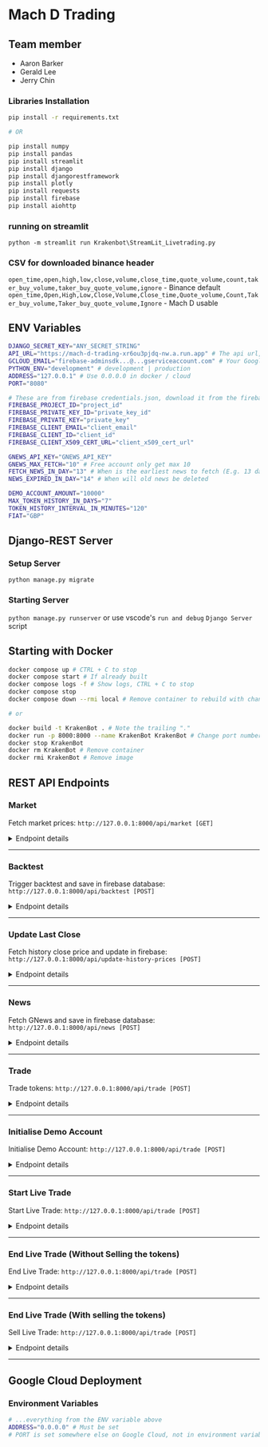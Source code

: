 # Mach D Trading
## Team member
- Aaron Barker
- Gerald Lee
- Jerry Chin

### Libraries Installation
```bash
pip install -r requirements.txt

# OR

pip install numpy
pip install pandas
pip install streamlit
pip install django
pip install djangorestframework
pip install plotly
pip install requests
pip install firebase
pip install aiohttp
```

### running on streamlit
`python -m streamlit run Krakenbot\StreamLit_Livetrading.py`

### CSV for downloaded binance header
`open_time,open,high,low,close,volume,close_time,quote_volume,count,taker_buy_volume,taker_buy_quote_volume,ignore` - Binance default
`open_time,Open,High,Low,Close,Volume,Close_time,Quote_volume,Count,Taker_buy_volume,Taker_buy_quote_volume,Ignore` - Mach D usable

## ENV Variables
```bash
DJANGO_SECRET_KEY="ANY_SECRET_STRING"
API_URL="https://mach-d-trading-xr6ou3pjdq-nw.a.run.app" # The api url, for Google scheduler authentication
GCLOUD_EMAIL="firebase-adminsdk...@...gserviceaccount.com" # Your Google scheduler's service account email
PYTHON_ENV="development" # development | production
ADDRESS="127.0.0.1" # Use 0.0.0.0 in docker / cloud
PORT="8080"

# These are from firebase credentials.json, download it from the firebase project and copy down
FIREBASE_PROJECT_ID="project_id"
FIREBASE_PRIVATE_KEY_ID="private_key_id"
FIREBASE_PRIVATE_KEY="private_key"
FIREBASE_CLIENT_EMAIL="client_email"
FIREBASE_CLIENT_ID="client_id"
FIREBASE_CLIENT_X509_CERT_URL="client_x509_cert_url"

GNEWS_API_KEY="GNEWS_API_KEY"
GNEWS_MAX_FETCH="10" # Free account only get max 10
FETCH_NEWS_IN_DAY="13" # When is the earliest news to fetch (E.g. 13 days before)
NEWS_EXPIRED_IN_DAY="14" # When will old news be deleted

DEMO_ACCOUNT_AMOUNT="10000"
MAX_TOKEN_HISTORY_IN_DAYS="7"
TOKEN_HISTORY_INTERVAL_IN_MINUTES="120"
FIAT="GBP"
```

## Django-REST Server
### Setup Server
`python manage.py migrate`

### Starting Server
`python manage.py runserver` or use vscode's `run and debug` `Django Server` script

## Starting with Docker
```bash
docker compose up # CTRL + C to stop
docker compose start # If already built
docker compose logs -f # Show logs, CTRL + C to stop
docker compose stop
docker compose down --rmi local # Remove container to rebuild with changes

# or

docker build -t KrakenBot . # Note the trailing "."
docker run -p 8000:8000 --name KrakenBot KrakenBot # Change port number [8000:8000] if needed
docker stop KrakenBot
docker rm KrakenBot # Remove container
docker rmi KrakenBot # Remove image
```

## REST API Endpoints

### Market

Fetch market prices: `http://127.0.0.1:8000/api/market [GET]`

<details>
<summary>
Endpoint details
</summary>

```
URL: http://127.0.0.1:8000/api/market
Query: convert_from, convert_to, exclude
Response:
[
  {
    "token": string,
    "price": number
  },
  ...
]
```

#### Example
```
Request: http://127.0.0.1:8000/api/market?convert_from=eth&convert_to=btc
Response:
[
  {
    "token": "BTC",
    "price": "0.055080"
  }
]
```
</details>

<hr/>

### Backtest

Trigger backtest and save in firebase database: `http://127.0.0.1:8000/api/backtest [POST]`

<details>
<summary>
Endpoint details
</summary>

```
URL: http://127.0.0.1:8000/api/backtest
Authorization: Bearer {Google_OIDC_Token}
Response:
None (Status: 200)
```

#### Example
```
Request: http://127.0.0.1:8000/api/backtest
Authorization: Bearer ANY_VALID_TOKEN
Response:
None (Status: 200)
```
</details>

<hr/>

### Update Last Close

Fetch history close price and update in firebase: `http://127.0.0.1:8000/api/update-history-prices [POST]`

<details>
<summary>
Endpoint details
</summary>

```
URL: http://127.0.0.1:8000/api/update-history-prices
Authorization: Bearer {Google_OIDC_Token}
Response:
None (Status: 200)
```

#### Example
```
Request: http://127.0.0.1:8000/api/update-history-prices
Authorization: Bearer ANY_VALID_TOKEN
Response:
None (Status: 200)
```
</details>

<hr/>

### News

Fetch GNews and save in firebase database: `http://127.0.0.1:8000/api/news [POST]`

<details>
<summary>
Endpoint details
</summary>

```
URL: http://127.0.0.1:8000/api/news
Authorization: Bearer {Google_OIDC_Token}
Response:
None (Status: 200)
```

#### Example
```
Request: http://127.0.0.1:8000/api/news
Authorization: Bearer ANY_VALID_TOKEN
Response:
None (Status: 200)
```
</details>

<hr/>

### Trade

Trade tokens: `http://127.0.0.1:8000/api/trade [POST]`

<details>
<summary>
Endpoint details
</summary>

```
URL: http://127.0.0.1:8000/api/trade
Authorization: Bearer {JWT_Token}
Body:
{
  "uid": string,
  "from_token": string,
  "from_amount": number,
  "to_token": number
}
Response:
{
  "from_token": string,
  "to_token": string,
  "from_amount": number,
  "to_amount": number,
  "time": datetime,
  "id": string,
  "operated_by": "User"
}
```

#### Example
```
Request: http://127.0.0.1:8000/api/trade
Authorization: Bearer ANY_VALID_TOKEN
Body:
{
  "uid": "Gmcjdq33QxPSggpJx7CsTK42cQR2",
  "from_token": "GBP",
  "from_amount": 10,
  "to_token": "ADA"
}
Response:
{
  "from_token": "GBP",
  "to_token": "ADA",
  "from_amount": 10,
  "to_amount": 32.234148857299424,
  "time": "2024-06-25T21:32:10.348844Z",
  "id": "4SbS6hjUdkWfh0jhvpR0",
  "operated_by": "User"
}
```
</details>

<hr/>

### Initialise Demo Account

Initialise Demo Account: `http://127.0.0.1:8000/api/trade [POST]`

<details>
<summary>
Endpoint details
</summary>

```
URL: http://127.0.0.1:8000/api/trade
Authorization: Bearer {JWT_Token}
Body:
{
  "uid": string,
  "demo_init": "demo_init"
}
Response:
None
```
</details>

<hr/>

### Start Live Trade

Start Live Trade: `http://127.0.0.1:8000/api/trade [POST]`

<details>
<summary>
Endpoint details
</summary>

```
URL: http://127.0.0.1:8000/api/trade
Authorization: Bearer {JWT_Token}
Body:
{
  "uid": string,
  "from_token": string,
  "from_amount": number,
  "to_token": number,
  "livetrade": "RESERVE",
  "strategy": string,
  "timeframe": string
}
Response:
{
  "id": string,
  "strategy": string,
  "timeframe": string,
  "token_id": string,
  "amount": number
}
```

#### Example
```
Request: http://127.0.0.1:8000/api/trade
Authorization: Bearer ANY_VALID_TOKEN
Body:
{
  "uid": "Gmcjdq33QxPSggpJx7CsTK42cQR2",
  "from_token": "GBP",
  "from_amount": 1000,
  "to_token": "DOGE",
  "livetrade": "reserve",
  "strategy": "RSI74",
  "timeframe": "1d"
}
Response:
{
  "id": "nlP3vMpnjDJLZHjO7U3t",
  "strategy": "RSI74",
  "timeframe": "1d",
  "token_id": "DOGE",
  "amount": 1000
}
```
</details>

<hr/>

### End Live Trade (Without Selling the tokens)

End Live Trade: `http://127.0.0.1:8000/api/trade [POST]`

<details>
<summary>
Endpoint details
</summary>

```
URL: http://127.0.0.1:8000/api/trade
Authorization: Bearer {JWT_Token}
Body:
{
  "uid": string,
  "livetrade": "UNRESERVE",
  "livetrade_id": string
}
Response:
None
```

#### Example
```
Request: http://127.0.0.1:8000/api/trade
Authorization: Bearer ANY_VALID_TOKEN
Body:
{
  "uid": "Gmcjdq33QxPSggpJx7CsTK42cQR2",
  "livetrade": "unreserve",
  "livetrade_id": "4uX4DPceT7opa9W0ky2l"
}
Response:
None
```
</details>

<hr/>

### End Live Trade (With selling the tokens)

Sell Live Trade: `http://127.0.0.1:8000/api/trade [POST]`

<details>
<summary>
Endpoint details
</summary>

```
URL: http://127.0.0.1:8000/api/trade
Authorization: Bearer {JWT_Token}
Body:
{
  "uid": string,
  "to_token": string,
  "livetrade": "SELL",
  "livetrade_id": string
}
Response:
{
  "id": string,
  "time": datetime,
  "from_token": string,
  "from_amount": number,
  "to_token": string,
  "to_amount": number,
  "operated_by": "User"
}
```

#### Example
```
Request: http://127.0.0.1:8000/api/trade
Authorization: Bearer ANY_VALID_TOKEN
Body:
{
  "uid": "Gmcjdq33QxPSggpJx7CsTK42cQR2",
  "to_token": "GBP",
  "livetrade": "sell",
  "livetrade_id": "4uX4DPceT7opa9W0ky2l"
}
Response:
{
  "id": "NRmOjVjuJXs5KRWaxbDV",
  "time": "2024-07-03T00:01:44.277624Z",
  "from_token": "DOGE",
  "from_amount": 1000
  "to_token": "GBP",
  "to_amount": 100.99,
  "operated_by": "User"
}
```
</details>

<hr/>

## Google Cloud Deployment
### Environment Variables
```bash
# ...everything from the ENV variable above
ADDRESS="0.0.0.0" # Must be set
# PORT is set somewhere else on Google Cloud, not in environment variable
```
